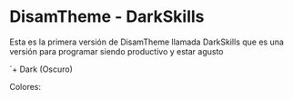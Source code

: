 # DisamTheme - DarkSkills
Esta es la primera versión de DisamTheme llamada DarkSkills que es una versión para programar siendo productivo y estar agusto

´+ Dark (Oscuro)

Colores:
